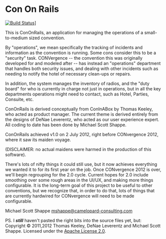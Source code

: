 # Con On Rails
[![Build Status](https://travis-ci.org/ConOnRails/ConOnRails.png)](https://travis-ci.org/ConOnRails/ConOnRails)]

This is ConOnRails, an application for managing the operations of a small-to-medium sized convention.

By "operations", we mean specifically the tracking of incidents and information as the convention is running. Some cons
consider this to be a "security" task. CONVergence -- the convention this was originally developed for and modeled
after -- has instead an "operations" department that handles both security issues, and dealing with other incidents
such as needing to notify the hotel of necessary clean-ups or repairs.
 
In addition, the system manages the inventory of radios, and the "duty board" for who is currently in charge not just
in operations, but in all the key departments operations might need to contact, such as Hotel, Parties, Consuite, etc.

ConOnRails is derived conceptually from ConInABox by Thomas Keeley, who acted as product manager. The current theme
is derived entirely from the designs of DeNae Leverentz, who acted as our user experience expert. All coding to date
has been done by Michael Scott Shappe.

ConOnRails achieved v1.0 on 2 July 2012, right before CONvergence 2012, where it saw its maiden voyage.

(DISCLAIMER: no actual maidens were harmed in the production of this software).

There's lots of nifty things it could still use, but it now achieves everything we wanted it to for its first year
on the job. Once CONvergence 2012 is over, we'll begin regrouping for the 2.0 cycle. Current hopes for 2.0 include
smoothing over some rough areas in the UI/UX, and making more things configurable. It is the long-term goal of this
project to be useful to other conventions, but we recognize that, in order to do that, lots of things that are currently
hardwired for CONvergence will need to be made configurable.

Michael Scott Shappe
<mshappe@camelopard-consulting.com>

PS. I ***still*** haven't pasted the right bits into the source files yet, but: Copyright &copy; 2011,2012 Thomas Keeley, DeNae
Leverentz and Michael Scott Shappe. Licensed under the [Apache License 2.0](http://www.apache.org/licenses/LICENSE-2.0.html).



